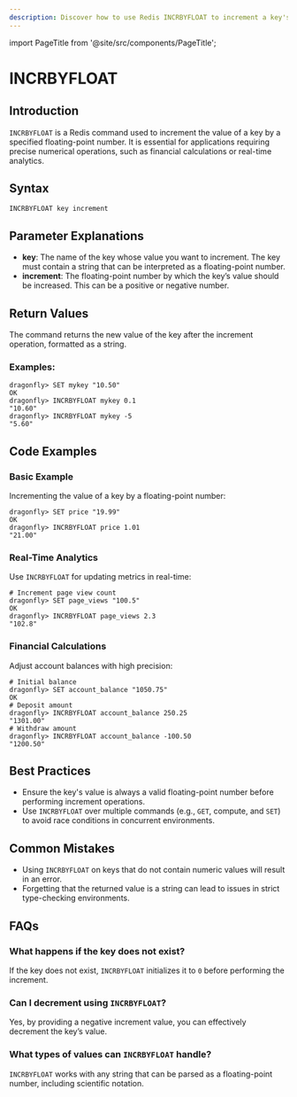 ```yaml
---
description: Discover how to use Redis INCRBYFLOAT to increment a key's float value.
---
```


import PageTitle from '@site/src/components/PageTitle';

# INCRBYFLOAT

<PageTitle title="Redis INCRBYFLOAT Explained (Better Than Official Docs)" />

## Introduction

`INCRBYFLOAT` is a Redis command used to increment the value of a key by a specified floating-point number. It is essential for applications requiring precise numerical operations, such as financial calculations or real-time analytics.

## Syntax

```
INCRBYFLOAT key increment
```

## Parameter Explanations

- **key**: The name of the key whose value you want to increment. The key must contain a string that can be interpreted as a floating-point number.
- **increment**: The floating-point number by which the key’s value should be increased. This can be a positive or negative number.

## Return Values

The command returns the new value of the key after the increment operation, formatted as a string.

### Examples:

```cli
dragonfly> SET mykey "10.50"
OK
dragonfly> INCRBYFLOAT mykey 0.1
"10.60"
dragonfly> INCRBYFLOAT mykey -5
"5.60"
```

## Code Examples

### Basic Example

Incrementing the value of a key by a floating-point number:

```cli
dragonfly> SET price "19.99"
OK
dragonfly> INCRBYFLOAT price 1.01
"21.00"
```

### Real-Time Analytics

Use `INCRBYFLOAT` for updating metrics in real-time:

```cli
# Increment page view count
dragonfly> SET page_views "100.5"
OK
dragonfly> INCRBYFLOAT page_views 2.3
"102.8"
```

### Financial Calculations

Adjust account balances with high precision:

```cli
# Initial balance
dragonfly> SET account_balance "1050.75"
OK
# Deposit amount
dragonfly> INCRBYFLOAT account_balance 250.25
"1301.00"
# Withdraw amount
dragonfly> INCRBYFLOAT account_balance -100.50
"1200.50"
```

## Best Practices

- Ensure the key's value is always a valid floating-point number before performing increment operations.
- Use `INCRBYFLOAT` over multiple commands (e.g., `GET`, compute, and `SET`) to avoid race conditions in concurrent environments.

## Common Mistakes

- Using `INCRBYFLOAT` on keys that do not contain numeric values will result in an error.
- Forgetting that the returned value is a string can lead to issues in strict type-checking environments.

## FAQs

### What happens if the key does not exist?

If the key does not exist, `INCRBYFLOAT` initializes it to `0` before performing the increment.

### Can I decrement using `INCRBYFLOAT`?

Yes, by providing a negative increment value, you can effectively decrement the key’s value.

### What types of values can `INCRBYFLOAT` handle?

`INCRBYFLOAT` works with any string that can be parsed as a floating-point number, including scientific notation.
